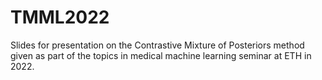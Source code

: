 # TMML2022
Slides for presentation on the Contrastive Mixture of Posteriors method given as part of the topics in medical machine learning seminar at ETH in 2022.
